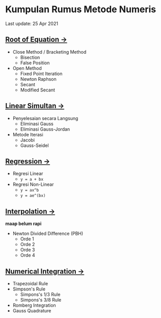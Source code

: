 # Kumpulan Rumus Metode Numeris

Last update: 25 Apr 2021

## [Root of Equation &rarr;](https://colab.research.google.com/github/lutfiandri/numerical-methods-notebook/blob/main/01%20-%20Root%20of%20Equation.ipynb)

- Close Method / Bracketing Method
  - Bisection
  - False Position
- Open Method
  - Fixed Point Iteration
  - Newton Raphson
  - Secant
  - Modified Secant

## [Linear Simultan &rarr;](https://colab.research.google.com/github/lutfiandri/numerical-methods-notebook/blob/main/02%20-%20Linear%20Simultan.ipynb)

- Penyelesaian secara Langsung
  - Eliminasi Gauss
  - Eliminasi Gauss-Jordan
- Metode Iterasi
  - Jacobi
  - Gauss-Seidel

## [Regression &rarr;](https://colab.research.google.com/github/lutfiandri/numerical-methods-notebook/blob/main/03%20-%20Regression.ipynb)

- Regresi Linear
  - `y = a + bx`
- Regresi Non-Linear
  - `y = ax^b`
  - `y = ae^(bx)`

## [Interpolation &rarr;](https://colab.research.google.com/github/lutfiandri/numerical-methods-notebook/blob/main/04%20-%20Interpolation.ipynb)

**maap belum rapi**

- Newton Divided Difference (PBH)
  - Orde 1
  - Orde 2
  - Orde 3
  - Orde 4

## [Numerical Integration &rarr;](https://colab.research.google.com/github/lutfiandri/numerical-methods-notebook/blob/main/05%20-%20Numerical%20Integration.ipynb)

- Trapezoidal Rule
- Simpson's Rule
  - Simpons's 1/3 Rule
  - Simpons's 3/8 Rule
- Romberg Integration
- Gauss Quadrature